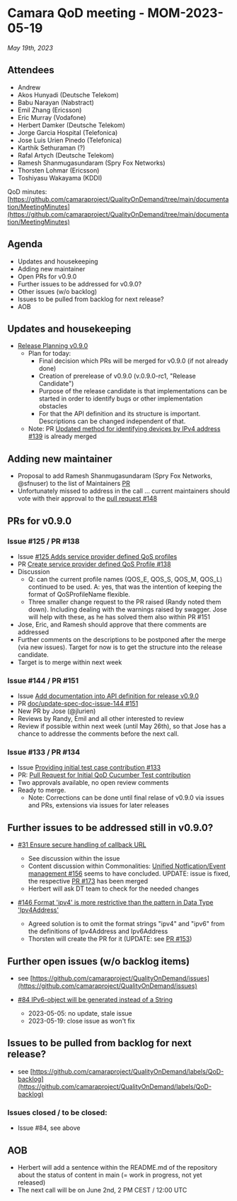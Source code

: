 # Camara QoD meeting - MOM-2023-05-19

*May 19th, 2023*

## Attendees

* Andrew
* Akos Hunyadi (Deutsche Telekom)
* Babu Narayan (Nabstract)
* Emil Zhang (Ericsson)
* Eric Murray (Vodafone)
* Herbert Damker (Deutsche Telekom)
* Jorge Garcia Hospital (Telefonica)
* Jose Luis Urien Pinedo (Telefonica)
* Karthik Sethuraman (?)
* Rafal Artych (Deutsche Telekom)
* Ramesh Shanmugasundaram (Spry Fox Networks)
* Thorsten Lohmar (Ericsson)
* Toshiyasu Wakayama (KDDI)

QoD minutes: [https://github.com/camaraproject/QualityOnDemand/tree/main/documentation/MeetingMinutes](https://github.com/camaraproject/QualityOnDemand/tree/main/documentation/MeetingMinutes)

## Agenda

* Updates and housekeeping
* Adding new maintainer
* Open PRs for v0.9.0
* Further issues to be addressed for v0.9.0?
* Other issues (w/o backlog)
* Issues to be pulled from backlog for next release?
* AOB

## Updates and housekeeping
  * [Release Planning v0.9.0](https://github.com/camaraproject/QualityOnDemand/issues/136)
    * Plan for today:
      * Final decision which PRs will be merged for v0.9.0 (if not already done)
      * Creation of prerelease of v0.9.0 (v.0.9.0-rc1, "Release Candidate")
      * Purpose of the release candidate is that implementations can be started in order to identify bugs or other implementation obstacles
      * For that the API definition and its structure is important. Descriptions can be changed independent of that. 
    * Note: PR [Updated method for identifying devices by IPv4 address #139](https://github.com/camaraproject/QualityOnDemand/pull/139) is already merged


## Adding new maintainer

* Proposal to add Ramesh Shanmugasundaram (Spry Fox Networks, @sfnuser) to the list of Maintainers [PR](https://github.com/camaraproject/QualityOnDemand/pull/148) 
* Unfortunately missed to address in the call ... current maintainers should vote with their approval to the [pull request #148](https://github.com/camaraproject/QualityOnDemand/pull/148)

## PRs for v0.9.0

### Issue #125 / PR #138 
* Issue [#125 Adds service provider defined QoS profiles](https://github.com/camaraproject/QualityOnDemand/issues/125)
* PR [Create service provider defined QoS Profile #138](https://github.com/camaraproject/QualityOnDemand/pull/138)
* Discussion 
  * Q: can the current profile names (QOS_E, QOS_S, QOS_M, QOS_L) continued to be used. A: yes, that was the intention of keeping the format of QoSProfileName flexible.
  * Three smaller change request to the PR raised (Randy noted them down). Including dealing with the warnings raised by swagger. Jose will help with these, as he has solved them also within PR #151
* Jose, Eric, and Ramesh should approve that there comments are addressed
* Further comments on the descriptions to be postponed after the merge (via new issues). Target for now is to get the structure into the release candidate.
* Target is to merge within next week

### Issue #144 / PR #151
* Issue [Add documentation into API definition for release v0.9.0](https://github.com/camaraproject/QualityOnDemand/issues/144)
* PR [doc/update-spec-doc-issue-144 #151](https://github.com/camaraproject/QualityOnDemand/pull/151)
* New PR by Jose (@jlurien)
* Reviews by Randy, Emil and all other interested to review
* Review if possible within next week (until May 26th), so that Jose has a chance to addresse the comments before the next call.

### Issue #133 / PR #134
* Issue [Providing initial test case contribution #133](https://github.com/camaraproject/QualityOnDemand/issues/133)
* PR: [Pull Request for Initial QoD Cucumber Test contribution](https://github.com/camaraproject/QualityOnDemand/pull/134)
* Two approvals available, no open review comments
* Ready to merge.
  * Note: Corrections can be done until final relase of v0.9.0 via issues and PRs, extensions via issues for later releases


## Further issues to be addressed still in v0.9.0?

* [#31 Ensure secure handling of callback URL](https://github.com/camaraproject/QualityOnDemand/pull/31)
    * See discussion within the issue
    * Content discussion within Commonalities: [Unified Notfication/Event management #156](https://github.com/camaraproject/WorkingGroups/issues/156) seems to have concluded. UPDATE: issue is fixed, the respective [PR #173](https://github.com/camaraproject/WorkingGroups/pull/173) has been merged
    * Herbert will ask DT team to check for the needed changes

* [#146 Format 'ipv4' is more restrictive than the pattern in Data Type 'Ipv4Address'](https://github.com/camaraproject/QualityOnDemand/issues/146)
  * Agreed solution is to omit the format strings "ipv4" and "ipv6" from the definitions of Ipv4Address and Ipv6Address
  * Thorsten will create the PR for it (UPDATE: see [PR #153](https://github.com/camaraproject/QualityOnDemand/pull/153))


## Further open issues (w/o backlog items)

* see [https://github.com/camaraproject/QualityOnDemand/issues](https://github.com/camaraproject/QualityOnDemand/issues)

* [#84 IPv6-object will be generated instead of a String](https://github.com/camaraproject/QualityOnDemand/pull/84)
    * 2023-05-05: no update, stale issue
    * 2023-05-19: close issue as won't fix


## Issues to be pulled from backlog for next release?

* see [https://github.com/camaraproject/QualityOnDemand/labels/QoD-backlog](https://github.com/camaraproject/QualityOnDemand/labels/QoD-backlog)

### Issues closed / to be closed:

* Issue #84, see above

## AOB

* Herbert will add a sentence within the README.md of the repository about the status of content in main (= work in progress, not yet released)
* The next call will be on June 2nd, 2 PM CEST / 12:00 UTC
